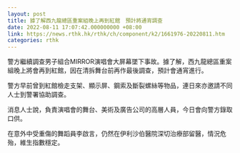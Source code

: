 ```yaml
---
layout: post
title: 據了解西九龍總區重案組晚上再到紅館　預計將通宵調查
date: 2022-08-11 17:07:42.000000000 +08:00
link: https://news.rthk.hk/rthk/ch/component/k2/1661976-20220811.htm
categories: rthk
---
```


警方繼續調查男子組合MIRROR演唱會大屏幕墜下事故。據了解，西九龍總區重案組晚上將會再到紅館，因在清拆舞台前再作最後調查，預計會通宵進行。

警方早前曾到紅館檢走支架、顯示屏、鋼索及斷裂螺絲等物品，連日來亦邀請不同人士到警署協助調查。

消息人士說，負責演唱會的舞台、美術及廣告公司的高層人員，今日會向警方錄取口供。

在意外中受重傷的舞蹈員李啟言，仍然在伊利沙伯醫院深切治療部留醫，情況危殆，維生指數穩定。
